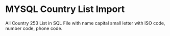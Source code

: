 # MYSQL Country List Import

All Country 253 List in SQL File with name capital small letter with ISO code, number code, phone code.
